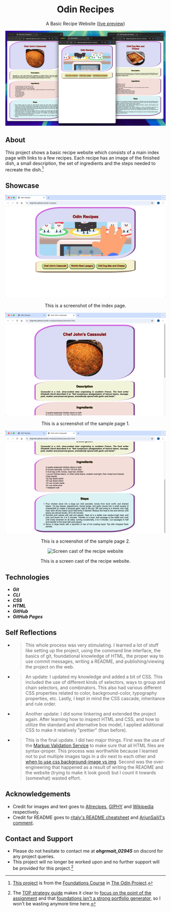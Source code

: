 <div align="center">
  <h1>Odin Recipes</h1>

  A Basic Recipe Website ([live preview](https://ohgrmait.github.io/odin-recipes/))

  <img src="./img/cover.png" alt="Banner of the recipe website">
</div>

## About
This project shows a basic recipe website which consists of a main index page with links to a few recipes. Each recipe has an image of the finished dish, a small description, the set of ingredients and the steps needed to recreate the dish.[^1]

[^1]: [This project](https://www.theodinproject.com/lessons/foundations-recipes) is from the [Foundations Course](https://www.theodinproject.com/paths/foundations/courses/foundations) in [The Odin Project](https://www.theodinproject.com/about).

## Showcase
<div align="center">
  <img src="./img/screenshots/index-page.png" alt="Screenshot of the index page">
  <p>This is a screenshot of the index page.</p>

  <img src="./img/screenshots/sample-page1.png" alt="Screenshot of the sample page 1">
  <p>This is a screenshot of the sample page 1.</p>

  <img src="./img/screenshots/sample-page2.png" alt="Screenshot of the sample page 2">
  <p>This is a screenshot of the sample page 2.</p>

  <img src="./img/demo/demo.gif" alt="Screen cast of the recipe website">
  <p>This is a screen cast of the recipe website.</p>
</div>

## Technologies
- ***Git***
- ***CLI***
- ***CSS***
- ***HTML***
- ***GitHub***
- ***GitHub Pages***

## Self Reflections
- > This whole process was very stimulating. I learned a lot of stuff like setting up the project, using the command line interface, the basics of git, foundational knowledge of HTML, the proper way to use commit messages, writing a README, and publishing/viewing the project on the web.

- > An update: I updated my knowledge and added a bit of CSS. This included the use of different kinds of selectors, ways to group and chain selectors, and combinators. This also had various different CSS properties related to color, background-color, typography properties, etc. Lastly, I kept in mind the CSS cascade, inheritance and rule order.

- > Another update: I did some tinkering and extended the project again. After learning how to inspect HTML and CSS, and how to utilize the standard and alternative box model, I applied additional CSS to make it relatively "prettier" (than before).

- > This is the final update. I did two major things. First was the use of the [Markup Validation Service](https://validator.w3.org/#validate_by_input) to make sure that all HTML files are syntax-proper. This process was worthwhile because I learned not to put multiple images tags in a div next to each other and [when to use css background-image vs img](https://stackoverflow.com/questions/492809/when-to-use-img-vs-css-background-image). Second was the over-engineering that happened as a result of writing the README and the website (trying to make it look good) but I count it towards (somewhat) wasted effort.

## Acknowledgements
- Credit for images and text goes to [Allrecipes](https://www.allrecipes.com/), [GIPHY](https://giphy.com/) and [Wikipedia](https://www.wikipedia.org/) respectively.
- Credit for README goes to [ritaly's README cheatsheet](https://github.com/ritaly/README-cheatsheet) and [ArjunSaili1's comment](https://github.com/TheOdinProject/curriculum/discussions/25472#discussioncomment-5889343).

## Contact and Support
- Please do not hesitate to contact me at ***ohgrmait_02945*** on discord for any project queries.
- This project will no longer be worked upon and no further support will be provided for this project.[^2]

[^2]: The [TOP strategy guide](https://dev.to/theodinproject/learning-code-f56) makes it clear to [focus on the point of the assignment](https://dev.to/theodinproject/learning-code-f56#:~:text=Focus%20on%20the%20point%20of%20the%20assignment) and that [foundations isn't a strong portfolio generator](https://dev.to/theodinproject/learning-code-f56#:~:text=Foundations%20isn%E2%80%99t%20a%20strong%20portfolio%20generator), so I won't be wasting anymore time here.
